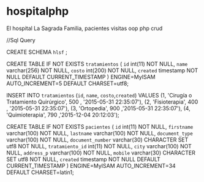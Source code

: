 # hospitalphp
El hospital La Sagrada Familia, pacientes visitas  oop php crud

//Sql Query

CREATE SCHEMA `hlsf` ;

CREATE TABLE IF NOT EXISTS `tratamientos` (
  `id` int(11) NOT NULL,
  `name` varchar(256) NOT NULL,
  `costo` int(200) NOT NULL,
  `created` timestamp NOT NULL DEFAULT CURRENT_TIMESTAMP
) ENGINE=MyISAM AUTO_INCREMENT=5 DEFAULT CHARSET=utf8;


INSERT INTO `tratamientos` (`id`, `name`, `costo`,`created`) VALUES
(1, 'Cirugía o Tratamiento Quirúrgico', 500 , '2015-05-31 22:35:07'),
(2, 'Fisioterapia', 400 , '2015-05-31 22:35:07'),
(3, 'Ortopedia', 900 ,'2015-05-31 22:35:07'),
(4, 'Quimioterapia', 790 ,'2015-12-04 20:12:03');

CREATE TABLE IF NOT EXISTS `pacientes` (
  `id` int(11) NOT NULL,
  `firstname` varchar(100) NOT NULL,
  `lastname` varchar(100) NOT NULL,
  `document_type` varchar(100) NOT NULL,
  `document_number` varchar(30) CHARACTER SET utf8 NOT NULL,
  `tratamiento_id` int(11) NOT NULL,
  `city` varchar(100) NOT NULL,
   `address_p` varchar(100) NOT NULL,
  `mobile` varchar(30) CHARACTER SET utf8 NOT NULL,
  `created` timestamp NOT NULL DEFAULT CURRENT_TIMESTAMP
) ENGINE=MyISAM AUTO_INCREMENT=34 DEFAULT CHARSET=latin1;
